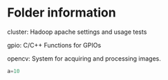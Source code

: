 # Folder information

  cluster: Hadoop apache settings and usage tests

  gpio: C/C++ Functions for GPIOs

  opencv: System for acquiring and processing images.

```python
a=10
```
